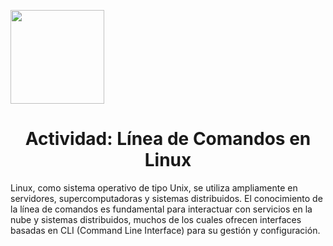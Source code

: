 <p align="left">
  <img src="https://semanadelcannabis.cayetano.edu.pe/assets/img/logo-upch.png" width="150">
  <h1 align="center">Actividad: Línea de Comandos en Linux</h1>
</p>

Linux, como sistema operativo de tipo Unix, se utiliza ampliamente en servidores, supercomputadoras y sistemas distribuidos. El conocimiento de la línea de comandos es fundamental para interactuar con servicios en la nube y sistemas distribuidos, muchos de los cuales ofrecen interfaces basadas en CLI (Command Line Interface) para su gestión y configuración.
